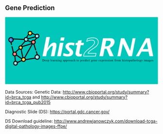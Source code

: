 ## Gene Prediction
![hist2RNA banner](https://github.com/raktim-mondol/hist2RNA/blob/main/banner_hist2RNA_updated.png)



Data Sources:
Genetic Data: http://www.cbioportal.org/study/summary?id=brca_tcga
and http://www.cbioportal.org/study/summary?id=brca_tcga_pub2015

Diagnostic Slide (DS): https://portal.gdc.cancer.gov/

DS Download guideline: http://www.andrewjanowczyk.com/download-tcga-digital-pathology-images-ffpe/

